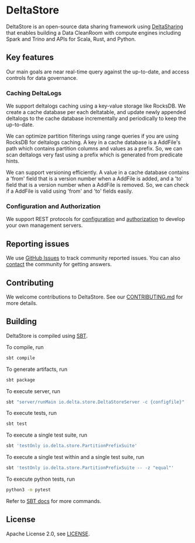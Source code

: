 # DeltaStore

DeltaStore is an open-source data sharing framework using [DeltaSharing](https://delta.io/sharing) that enables building a Data CleanRoom with compute engines including Spark and Trino and APIs for Scala, Rust, and Python.

## Key features

Our main goals are near real-time query against the up-to-date, and access controls for data governance.

### Caching DeltaLogs

We support deltalogs caching using a key-value storage like RocksDB. We create a cache database per each deltatable, and update newly appended deltalogs to the cache database incrementally and periodically to keep the up-to-date.

We can optimize partition filterings using range queries if you are using RocksDB for deltalogs caching. A key in a cache database is a AddFile's path which contains partition columns and values as a prefix. So, we can scan deltalogs very fast using a prefix which is generated from predicate hints.

We can support versioning efficiently. A value in a cache database contains a 'from' field that is a version number when a AddFile is added, and a 'to' field that is a version number when a AddFile is removed. So, we can check if a AddFile is valid using 'from' and 'to' fields easily.

### Configuration and Authorization

We support REST protocols for [configuration](https://github.com/dataplatform-lab/deltastore/docs/ConfigServer.md) and [authorization](https://github.com/dataplatform-lab/deltastore/docs/AuthZServer.md) to develop your own management servers.

## Reporting issues

We use [GitHub Issues](https://github.com/dataplatform-lab/deltastore/issues) to track community reported issues. You can also [contact](#community) the community for getting answers.

## Contributing

We welcome contributions to DeltaStore. See our [CONTRIBUTING.md](https://github.com/dataplatform-lab/deltastore/blob/master/CONTRIBUTING.md) for more details.

## Building

DeltaStore is compiled using [SBT](https://www.scala-sbt.org/1.x/docs/Command-Line-Reference.html).

To compile, run

```bash
sbt compile
```

To generate artifacts, run

```bash
sbt package
```

To execute server, run

```bash
sbt "server/runMain io.delta.store.DeltaStoreServer -c {configfile}"
```

To execute tests, run

```bash
sbt test
```

To execute a single test suite, run

```bash
sbt 'testOnly io.delta.store.PartitionPrefixSuite'
```

To execute a single test within and a single test suite, run

```bash
sbt 'testOnly io.delta.store.PartitionPrefixSuite -- -z "equal"'
```

To execute python tests, run

```bash
python3 -m pytest
```

Refer to [SBT docs](https://www.scala-sbt.org/1.x/docs/Command-Line-Reference.html) for more commands.

## License

Apache License 2.0, see [LICENSE](https://github.com/dataplatform-lab/deltastore/blob/master/LICENSE.txt).
